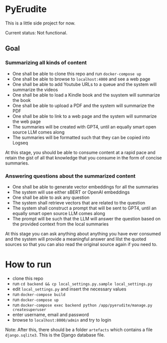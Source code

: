# PyErudite

This is a little side project for now. 

Current status: Not functional.

## Goal

### Summarizing all kinds of content

* One shall be able to clone this repo and run `docker-compose up`
* One shall be able to browse to `localhost:4000` and see a web page
* One shall be able to add Youtube URLs to a queue and the system will summarize 
  the videos
* One shall be able to load a Kindle book and the suystem will summarize the 
  book
* One shall be able to upload a PDF and the system will summarize the PDF
* One shall be able to link to a web page and the system will summarize the web 
  page
* The summaries will be created with GPT4, until an equally smart open source 
  LLM comes along
* The summaries will be formatted such that they can be copied into Logseq

At this stage, you should be able to consume content at a rapid pace and retain
the gist of all that knowledge that you consume in the form of concise
summaries.

### Answering questions about the summarized content

* One shall be able to generate vector embeddings for all the summaries
* The system will use either sBERT or OpenAI embeddings
* One shall be able to ask any question
* The system shall retrieve vectors that are related to the question
* The system shall construct a prompt that will be sent to GPT4, until an 
  equally smart open source LLM comes along
* The prompt will be such that the LLM will answer the question based on the
  provided context from the local summaries

At this stage you can ask anything about anything you have ever consumed and
the system will provide a meaningful answer and lilst the quoted sources so
that you can also read the original source again if you need to.

# How to run

* clone this repo
* run `cd backend && cp local_settings.py.sample local_settings.py`
* edit `local_settings.py` and insert the necessary values
* run `docker-compose build`
* run `docker-compose up`
* run `docker-compose exec backend python /app/pyerudite/manage.py createsuperuser`
* enter username, email and password
* browse to `localhost:8000/admin` and try to login

Note: After this, there should be a folder `artefacts` which contains a file
`django.sqlite3`. This is the Django database file.